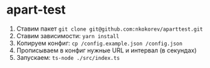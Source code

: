 # apart-test

1. Ставим пакет `git clone git@github.com:nkokorev/aparttest.git`
2. Ставим зависимости: `yarn install`
3. Копируем конфиг: `cp /config.example.json /config.json`
4. Прописываем в конфиг нужные URL и интервал (в секундах)
5. Запускаем: `ts-node ./src/index.ts`